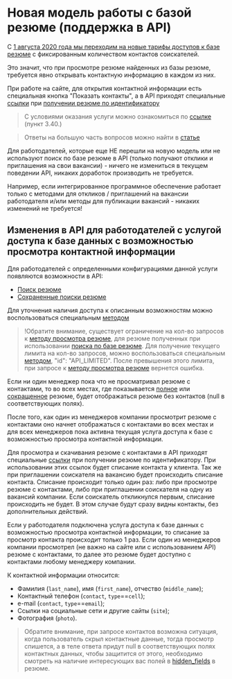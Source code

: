 # Новая модель работы с базой резюме (поддержка в API)

С [1 августа 2020 года мы переходим на новые тарифы доступов к базе резюме](https://hh.ru/article/26941) с фиксированным количеством контактов соискателей.

Это значит, что при просмотре резюме найденных из базы резюме, требуется явно открывать контактную информацию в каждом из них.

При работе на сайте, для открытия контактной информации есть специальная кнопка "Показать контакты", а в API приходят специальные [ссылки](/docs/resumes.md#actions-object) при [получении резюме по идентификатору](/docs/resumes.md#item)

> С условиями оказания услуги можно ознакомиться по [ссылке](https://hh.ru/conditions) (пункт 3.40.)

> Ответы на большую часть вопросов можно найти в [статье](https://hh.ru/article/27029)

Для работодателей, которые еще НЕ перешли на новую модель или не используют поиск по базе резюме в API (только получают отклики и приглашения на свои вакансии) - ничего не измениться в текущем поведении API, никаких доработок производить не требуется.

Например, если интегрированное программное обеспечение работает только с методами для откликов / приглашений на вакансии работодателя и/или методы для публикации вакансий - никаких изменений не требуется!

## Изменения в API для работодателей с услугой доступа к базе данных с возможностью просмотра контактной информации

Для работодателей с определенными конфигурациями данной услуги появляются возможности в API:

* [Поиск резюме](/docs/resumes_search.md)
* [Cохраненные поиски резюме](/docs/resumes_saved_searches.md)

Для уточнения наличия доступа к описанным возможностям можно воспользоваться специальным [методом](/docs/payable/employer_methods.md)

> !Обратите внимание, существует ограничение на кол-во запросов к [методу просмотра резюме](/docs/resumes.md#item), для резюме полученных при использовании [поиска по базе резюме](/docs/resumes_search.md). Для получение текущего лимита на кол-во запросов, можно воспользоваться специальным [методом](/docs/payable/employer_services.md#payable-api-actions), "id": "API_LIMITED". После превышения этого лимита, при запросе к [методу просмотра резюме](/docs/resumes.md#item) вернется ошибка.

Если ни один менеджер пока что не просматривал резюме с контактами, то во всех местах, где показывается [полное](/docs/resumes.md#items) 
или [сокращенное](/docs/resumes.md#resume-short) резюме, будет отображаться резюме без контактов (null в соответствующих полях).

После того, как один из менеджеров компании просмотрит резюме с контактами оно начнет отображаться с контактами во всех местах и для всех 
менеджеров пока активна текущая услуга доступа к базе с возможностью просмотра контактной информации.

Для просмотра и скачивания резюме с контактами в API приходят специальные [ссылки](/docs/resumes.md#actions-object) при получении резюме по идентификатору.
При использовании этих ссылок будет списание контакта у клиента. Так же при приглашении соискателя на вакансию будет происходить списание контакта. 
Списание происходит только один раз: либо при просмотре резюме с контактами, либо при приглашении соискателя на одну из вакансий компании.
Если соискатель откликнулся первым, списание происходить не будет. В этом случае будут сразу видны контакты, без дополнительных действий.

Если у работодателя подключена услуга доступа к базе данных с возможностью просмотра контактной информации, то списание за просмотр контакта происходит только 1 раз.
Если один из менеджеров компании просмотрел (не важно на сайте или с использованием API) резюме с контактами, то далее это резюме 
будет доступно с контактами любому менеджеру компании.

<a name="contact-data"></a>
К контактной информации относится:
* Фамилия (`last_name`), имя (`first_name`), отчество (`middle_name`);
* Контактный телефон (`contact`, `type`==`cell`);
* e-mail (`contact`, `type`==`email`);
* Ссылки на социальные сети и другие сайты (`site`);
* Фотография (`photo`).

> Обратите внимание, при запросе контактов возможна ситуация, когда пользователь скрыл контактные данные, тогда просмотр спишется, а в теле ответа придут null в соответствующих полях контактных данных, чтобы защитится от этого, необходимо смотреть на наличие интересующих вас полей в [hidden_fields](/docs/resumes.md#hidden-fields) в резюме.
